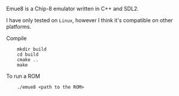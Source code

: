 Emue8 is a Chip-8 emulator written in C++ and SDL2.

I have only tested on `Linux`, however I think it's compatible on other platforms.

Compile
```
    mkdir build
    cd build
    cmake ..
    make

```

To run a ROM

```
    ./emue8 <path to the ROM>
```

